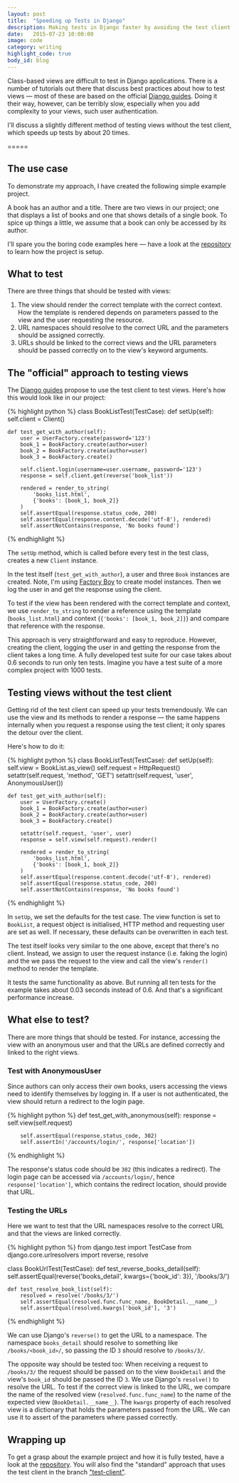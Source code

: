 ```yaml
---
layout: post
title:  "Speeding up Tests in Django"
description: Making tests in Django faster by avoiding the test client.
date:   2015-07-23 10:00:00
image: code
category: writing
highlight_code: true
body_id: blog
---
```


Class-based views are difficult to test in Django applications. There is a number of tutorials out there that discuss best practices about how to test views — most of these are based on the official [Django guides](https://docs.djangoproject.com/en/1.8/topics/testing/tools/). Doing it their way, however, can be terribly slow, especially when you add complexity to your views, such user authentication.

I'll discuss a slightly different method of testing views without the test client, which speeds up tests by about 20 times.

=====

## The use case

To demonstrate my approach, I have created the following simple example project.

A book has an author and a title. There are two views in our project; one that displays a list of books and one that shows details of a single book. To spice up things a little, we assume that a book can only be accessed by its author.

I'll spare you the boring code examples here — have a look at the [repository](https://github.com/oliverroick/django-tests/) to learn how the project is setup.

## What to test

There are three things that should be tested with views:

1. The view should render the correct template with the correct context. How the template is rendered depends on parameters passed to the view and the user requesting the resource.
2. URL namespaces should resolve to the correct URL and the parameters should be assigned correctly.
3. URLs should be linked to the correct views and the URL parameters should be passed correctly on to the view's keyword arguments.

## The "official" approach to testing views

The [Django guides](https://docs.djangoproject.com/en/1.8/topics/testing/tools/) propose to use the test client to test views. Here's how this would look like in our project:

{% highlight python %}
class BookListTest(TestCase):
    def setUp(self):
        self.client = Client()

    def test_get_with_author(self):
        user = UserFactory.create(password='123')
        book_1 = BookFactory.create(author=user)
        book_2 = BookFactory.create(author=user)
        book_3 = BookFactory.create()

        self.client.login(username=user.username, password='123')
        response = self.client.get(reverse('book_list'))

        rendered = render_to_string(
            'books_list.html',
            {'books': [book_1, book_2]}
        )
        self.assertEqual(response.status_code, 200)
        self.assertEqual(response.content.decode('utf-8'), rendered)
        self.assertNotContains(response, 'No books found')
{% endhighlight %}

The `setUp` method, which is called before every test in the test class, creates a new `Client` instance.

In the test itself (`test_get_with_author`), a user and three `Book` instances are created. Note, I'm using [Factory Boy](http://factoryboy.readthedocs.org/en/latest/index.html) to create model instances. Then we log the user in and get the response using the client.

To test if the view has been rendered with the correct template and context, we use `render_to_string` to render a reference using the template (`books_list.html`) and context (`{'books': [book_1, book_2]}`) and compare that reference with the response.

This approach is very straightforward and easy to reproduce. However, creating the client, logging the user in and getting the response from the client takes a long time. A fully developed test suite for our case takes about 0.6 seconds to run only ten tests. Imagine you have a test suite of a more complex project with 1000 tests.


## Testing views without the test client

Getting rid of the test client can speed up your tests tremendously. We can use the view and its methods to render a response — the same happens internally when you request a response using the test client; it only spares the detour over the client.

Here's how to do it:

{% highlight python %}
class BookListTest(TestCase):
    def setUp(self):
        self.view = BookList.as_view()
        self.request = HttpRequest()
        setattr(self.request, 'method', 'GET')
        setattr(self.request, 'user', AnonymousUser())

    def test_get_with_author(self):
        user = UserFactory.create()
        book_1 = BookFactory.create(author=user)
        book_2 = BookFactory.create(author=user)
        book_3 = BookFactory.create()

        setattr(self.request, 'user', user)
        response = self.view(self.request).render()

        rendered = render_to_string(
            'books_list.html',
            {'books': [book_1, book_2]}
        )
        self.assertEqual(response.content.decode('utf-8'), rendered)
        self.assertEqual(response.status_code, 200)
        self.assertNotContains(response, 'No books found')
{% endhighlight %}

In `setUp`, we set the defaults for the test case. The view function is set to `BookList`, a request object is initialised, HTTP method and requesting user are set as well. If necessary, these defaults can be overwritten in each test.

The test itself looks very similar to the one above, except that there's no client. Instead, we assign to user the request instance (i.e. faking the login) and the we pass the request to the view and call the view's `render()` method to render the template.

It tests the same functionality as above. But running all ten tests for the example takes about 0.03 seconds instead of 0.6. And that's a significant performance increase.

## What else to test?

There are more things that should be tested. For instance, accessing the view with an anonymous user and that the URLs are defined correctly and linked to the right views.

### Test with AnonymousUser

Since authors can only access their own books, users accessing the views need to identify themselves by logging in. If a user is not authenticated, the view should return a redirect to the login page.

{% highlight python %}
    def test_get_with_anonymous(self):
        response = self.view(self.request)

        self.assertEqual(response.status_code, 302)
        self.assertIn('/accounts/login/', response['location'])
{% endhighlight %}

The response's status code should be `302` (this indicates a redirect). The login page can be accessed via `/accounts/login/`, hence `response['location']`, which contains the redirect location, should provide that URL.

### Testing the URLs

Here we want to test that the URL namespaces resolve to the correct URL and that the views are linked correctly.

{% highlight python %}
from django.test import TestCase
from django.core.urlresolvers import reverse, resolve

class BookUrlTest(TestCase):
    def test_reverse_books_detail(self):
        self.assertEqual(reverse('books_detail', kwargs={'book_id': 3}), '/books/3/')

    def test_resolve_book_list(self):
        resolved = resolve('/books/3/')
        self.assertEqual(resolved.func.func_name, BookDetail.__name__)
        self.assertEqual(resolved.kwargs['book_id'], '3')
{% endhighlight %}

We can use Django's `reverse()` to get the URL to a namespace. The namespace `books_detail` should resolve to something like `/books/<book_id>/`, so passing the ID `3` should resolve to `/books/3/`.

The opposite way should be tested too: When receiving a request to `/books/3/` the request should be passed on to the view `BookDetail` and the view's `book_id` should be passed the ID `3`. We use Django's `resolve()` to resolve the URL. To test if the correct view is linked to the URL, we compare the name of the resolved view (`resolved.func.func_name`) to the name of the expected view (`BookDetail.__name__`). The `kwargs` property of each resolved view is a dictionary that holds the parameters passed from the URL. We can use it to assert of the parameters where passed correctly.

## Wrapping up

To get a grasp about the example project and how it is fully tested, have a look at the [repository](https://github.com/oliverroick/django-tests/). You will also find the "standard" approach that uses the test client in the branch ["test-client"](https://github.com/oliverroick/django-tests/tree/test-client).
